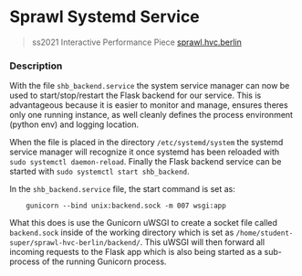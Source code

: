 # Sprawl Systemd Service

> ss2021 Interactive Performance Piece [sprawl.hvc.berlin](http://sprawl.hvc.berlin/)

### Description 

With the file `shb_backend.service` the system service manager can now be used to start/stop/restart the Flask backend for our service. This is advantageous because it is easier to monitor and manage, ensures theres only one running instance, as well cleanly defines the process environment (python env) and logging location. 

When the file is placed in the directory `/etc/systemd/system` the systemd service manager will recognize it once systemd has been reloaded with `sudo systemctl daemon-reload`. Finally the Flask backend service can be started with `sudo systemctl start shb_backend`.

In the `shb_backend.service` file, the start command is set as:

```
    gunicorn --bind unix:backend.sock -m 007 wsgi:app
```

What this does is use the Gunicorn uWSGI to create a socket file called `backend.sock` inside of the working directory which is set as `/home/student-super/sprawl-hvc-berlin/backend/`. This uWSGI will then forward all incoming requests to the Flask app which is also being started as a sub-process of the running Gunicorn process. 
